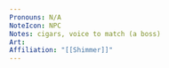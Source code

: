 ```yaml
---
Pronouns: N/A
NoteIcon: NPC
Notes: cigars, voice to match (a boss)
Art: 
Affiliation: "[[Shimmer]]"
---
```

